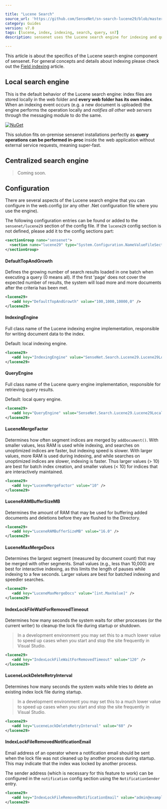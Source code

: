 ```yaml
---

title: "Lucene Search"
source_url: 'https://github.com/SenseNet/sn-search-lucene29/blob/master/docs/lucenesearch.md'
category: Guides
version: v7.0
tags: [lucene, index, indexing, search, query, sn7]
description: sensenet uses the Lucene search engine for indexing and querying content stored in the repository. Every content is indexed, even certain binaries like office documents. The fast search engine and simple query syntax helps you find anything easily.

---
```


This article is about the specifics of the Lucene search engine component of sensenet. For general concepts and details about indexing please check out the [Field indexing](https://community.sensenet.com/docs/field-indexing/) article.

## Local search engine
This is the default behavior of the Lucene search engine: index files are stored locally in the web folder and **every web folder has its own index**. When an indexing event occurs (e.g. a new document is uploaded) the engine performs the operation locally and *notifies all other web servers* through the messaging module to do the same.

[![NuGet](https://img.shields.io/nuget/v/SenseNet.Search.Lucene29.Local.svg)](https://www.nuget.org/packages/SenseNet.Search.Lucene29.Local)

This solution fits on-premise sensenet installations perfectly as **query operations can be performed in-proc** inside the web application without external service requests, meaning super-fast.

## Centralized search engine
> Coming soon.

## Configuration
There are several aspects of the Lucene search engine that you can configure in the web.config (or any other .Net configuration file where you use the engine).

The following configuration entries can be found or added to the `sensenet/lucene29` section of the config file. If the `lucene29` config section is not defined, please add it to the config sections part:

```xml
<sectionGroup name="sensenet">
  <section name="lucene29" type="System.Configuration.NameValueFileSectionHandler" />
</sectionGroup>
```

#### DefaultTopAndGrowth
Defines the growing number of search results loaded in one batch when executing a query (0 means all). If the first 'page' does not cover the expected number of results, the system will load more and more documents after the criteria has been met.

```xml
<lucene29>
   <add key="DefaultTopAndGrowth" value="100,1000,10000,0" />
</lucene29>
```

####  IndexingEngine
Full class name of the Lucene indexing engine implementation, responsible for writing document data to the index.

Default: local indexing engine.

```xml
<lucene29>
   <add key="IndexingEngine" value="SenseNet.Search.Lucene29.Lucene29LocalIndexingEngine" />
</lucene29>
```

#### QueryEngine
Full class name of the Lucene query engine implementation, responsible for retrieving query results.

Default: local query engine.

```xml
<lucene29>
   <add key="QueryEngine" value="SenseNet.Search.Lucene29.Lucene29LocalQueryEngine" />
</lucene29>
```

#### LuceneMergeFactor
Determines how often segment indices are merged by `addDocument()`. With smaller values, less RAM is used while indexing, and searches on unoptimized indices are faster, but indexing speed is slower. With larger values, more RAM is used during indexing, and while searches on unoptimized indices are slower, indexing is faster. Thus larger values (> 10) are best for batch index creation, and smaller values (< 10) for indices that are interactively maintained.

```xml
<lucene29>
   <add key="LuceneMergeFactor" value="10" />
</lucene29>
```

#### LuceneRAMBufferSizeMB
Determines the amount of RAM that may be used for buffering added documents and deletions before they are flushed to the Directory.

```xml
<lucene29>
   <add key="LuceneRAMBufferSizeMB" value="16.0" />
</lucene29>
```

#### LuceneMaxMergeDocs
Determines the largest segment (measured by document count) that may be merged with other segments. Small values (e.g., less than 10,000) are best for interactive indexing, as this limits the length of pauses while indexing to a few seconds. Larger values are best for batched indexing and speedier searches.

```xml
<lucene29>
   <add key="LuceneMaxMergeDocs" value="[int.MaxValue]" />
</lucene29>
```

#### IndexLockFileWaitForRemovedTimeout
Determines how many seconds the system waits for other processes (or the current writer) to cleanup the lock file during startup or shutdown.

> In a development environment you may set this to a much lower value to speed up cases when you start and stop the site frequently in Visual Studio.

```xml
<lucene29>
   <add key="IndexLockFileWaitForRemovedTimeout" value="120" />
</lucene29>
```

#### LuceneLockDeleteRetryInterval
Determines how many seconds the system waits while tries to delete an existing index lock file during startup.

> In a development environment you may set this to a much lower value to speed up cases when you start and stop the site frequently in Visual Studio.

```xml
<lucene29>
   <add key="LuceneLockDeleteRetryInterval" value="60" />
</lucene29>
```

#### IndexLockFileRemovedNotificationEmail
Email address of an operator where a notification email should be sent when the lock file was not cleaned up by another process during startup. This may indicate that the index was locked by another process.

The sender address (which is necessary for this feature to work) can be configured in the `notification` config section using the `NotificationSender` entry.

```xml
<lucene29>
   <add key="IndexLockFileRemovedNotificationEmail" value="admin@example.com" />
</lucene29>
```